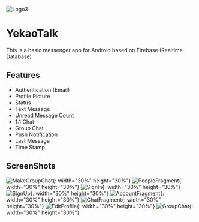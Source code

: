![Logo3](https://user-images.githubusercontent.com/58547845/75367985-74a60500-5904-11ea-9520-68985751ac31.png)

# YekaoTalk
This is a basic messenger app for Android based on Firebase (Realtime Database) 

## Features
* Authentication (Email)
* Profile Picture
* Status
* Text Message
* Unread Message Count
* 1:1 Chat 
* Group Chat
* Push Notification
* Last Message
* Time Stamp

## ScreenShots

![MakeGroupChat](https://user-images.githubusercontent.com/58547845/75364377-001c9780-58ff-11ea-9684-29816661dc02.png){: width="30%" height="30%"}
![PeopleFragment](https://user-images.githubusercontent.com/58547845/75364381-014dc480-58ff-11ea-9c64-abde4237748b.png){: width="30%" height="30%"}
![SignIn](https://user-images.githubusercontent.com/58547845/75364388-027ef180-58ff-11ea-89ea-68da2fccaa00.png){: width="30%" height="30%"}
![SignUp](https://user-images.githubusercontent.com/58547845/75364389-027ef180-58ff-11ea-8d4b-2f6797b41b8d.png){: width="30%" height="30%"}
![AccountFragment](https://user-images.githubusercontent.com/58547845/75364392-03178800-58ff-11ea-88ae-e3730f25e7b4.png){: width="30%" height="30%"}
![ChatFragment](https://user-images.githubusercontent.com/58547845/75364393-03b01e80-58ff-11ea-93ac-b711f6d1f8cb.png){: width="30%" height="30%"}
![EditProfile](https://user-images.githubusercontent.com/58547845/75364394-0448b500-58ff-11ea-9b91-46dcd4173c25.png){: width="30%" height="30%"}
![GroupChat](https://user-images.githubusercontent.com/58547845/75364395-04e14b80-58ff-11ea-8f6b-7dab99484e16.png){: width="30%" height="30%"}

